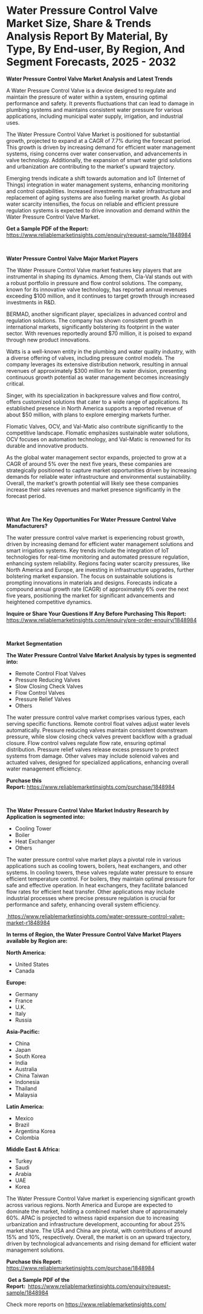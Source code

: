 <p><h1>Water Pressure Control Valve Market Size, Share & Trends Analysis Report By Material, By Type, By End-user, By Region, And Segment Forecasts, 2025 - 2032</h1></p><p><strong>Water Pressure Control Valve Market Analysis and Latest Trends</strong></p>
<p><p>A Water Pressure Control Valve is a device designed to regulate and maintain the pressure of water within a system, ensuring optimal performance and safety. It prevents fluctuations that can lead to damage in plumbing systems and maintains consistent water pressure for various applications, including municipal water supply, irrigation, and industrial uses.</p><p>The Water Pressure Control Valve Market is positioned for substantial growth, projected to expand at a CAGR of 7.7% during the forecast period. This growth is driven by increasing demand for efficient water management systems, rising concerns over water conservation, and advancements in valve technology. Additionally, the expansion of smart water grid solutions and urbanization are contributing to the market's upward trajectory. </p><p>Emerging trends indicate a shift towards automation and IoT (Internet of Things) integration in water management systems, enhancing monitoring and control capabilities. Increased investments in water infrastructure and replacement of aging systems are also fueling market growth. As global water scarcity intensifies, the focus on reliable and efficient pressure regulation systems is expected to drive innovation and demand within the Water Pressure Control Valve Market.</p></p>
<p><strong>Get a Sample PDF of the Report:&nbsp;</strong> <a href="https://www.reliablemarketinsights.com/enquiry/request-sample/1848984?utm_campaign=3033&utm_medium=2&utm_source=Github&utm_content=ia&utm_term=11042025&utm_id=water-pressure-control-valve">https://www.reliablemarketinsights.com/enquiry/request-sample/1848984</a></p>
<p>&nbsp;</p>
<p><strong>Water Pressure Control Valve Major Market Players</strong></p>
<p><p>The Water Pressure Control Valve market features key players that are instrumental in shaping its dynamics. Among them, Cla-Val stands out with a robust portfolio in pressure and flow control solutions. The company, known for its innovative valve technology, has reported annual revenues exceeding $100 million, and it continues to target growth through increased investments in R&D.</p><p>BERMAD, another significant player, specializes in advanced control and regulation solutions. The company has shown consistent growth in international markets, significantly bolstering its footprint in the water sector. With revenues reportedly around $70 million, it is poised to expand through new product innovations.</p><p>Watts is a well-known entity in the plumbing and water quality industry, with a diverse offering of valves, including pressure control models. The company leverages its extensive distribution network, resulting in annual revenues of approximately $300 million for its water division, presenting continuous growth potential as water management becomes increasingly critical.</p><p>Singer, with its specialization in backpressure valves and flow control, offers customized solutions that cater to a wide range of applications. Its established presence in North America supports a reported revenue of about $50 million, with plans to explore emerging markets further.</p><p>Flomatic Valves, OCV, and Val-Matic also contribute significantly to the competitive landscape. Flomatic emphasizes sustainable water solutions, OCV focuses on automation technology, and Val-Matic is renowned for its durable and innovative products.</p><p>As the global water management sector expands, projected to grow at a CAGR of around 5% over the next five years, these companies are strategically positioned to capture market opportunities driven by increasing demands for reliable water infrastructure and environmental sustainability. Overall, the market's growth potential will likely see these companies increase their sales revenues and market presence significantly in the forecast period.</p></p>
<p>&nbsp;</p>
<p><strong>What Are The Key Opportunities For Water Pressure Control Valve Manufacturers?</strong></p>
<p><p>The water pressure control valve market is experiencing robust growth, driven by increasing demand for efficient water management solutions and smart irrigation systems. Key trends include the integration of IoT technologies for real-time monitoring and automated pressure regulation, enhancing system reliability. Regions facing water scarcity pressures, like North America and Europe, are investing in infrastructure upgrades, further bolstering market expansion. The focus on sustainable solutions is prompting innovations in materials and designs. Forecasts indicate a compound annual growth rate (CAGR) of approximately 6% over the next five years, positioning the market for significant advancements and heightened competitive dynamics.</p></p>
<p><strong>Inquire or Share Your Questions If Any Before Purchasing This Report:</strong> <a href="https://www.reliablemarketinsights.com/enquiry/pre-order-enquiry/1848984?utm_campaign=3033&utm_medium=2&utm_source=Github&utm_content=ia&utm_term=11042025&utm_id=water-pressure-control-valve">https://www.reliablemarketinsights.com/enquiry/pre-order-enquiry/1848984</a></p>
<p>&nbsp;</p>
<p><strong>Market Segmentation</strong></p>
<p><strong>The Water Pressure Control Valve Market Analysis by types is segmented into:</strong></p>
<p><ul><li>Remote Control Float Valves</li><li>Pressure Reducing Valves</li><li>Slow Closing Check Valves</li><li>Flow Control Valves</li><li>Pressure Relief Valves</li><li>Others</li></ul></p>
<p><p>The water pressure control valve market comprises various types, each serving specific functions. Remote control float valves adjust water levels automatically. Pressure reducing valves maintain consistent downstream pressure, while slow closing check valves prevent backflow with a gradual closure. Flow control valves regulate flow rate, ensuring optimal distribution. Pressure relief valves release excess pressure to protect systems from damage. Other valves may include solenoid valves and actuated valves, designed for specialized applications, enhancing overall water management efficiency.</p></p>
<p><strong>Purchase this Report:&nbsp;</strong><a href="https://www.reliablemarketinsights.com/purchase/1848984?utm_campaign=3033&utm_medium=2&utm_source=Github&utm_content=ia&utm_term=11042025&utm_id=water-pressure-control-valve">https://www.reliablemarketinsights.com/purchase/1848984</a></p>
<p>&nbsp;</p>
<p><strong>The Water Pressure Control Valve Market Industry Research by Application is segmented into:</strong></p>
<p><ul><li>Cooling Tower</li><li>Boiler</li><li>Heat Exchanger</li><li>Others</li></ul></p>
<p><p>The water pressure control valve market plays a pivotal role in various applications such as cooling towers, boilers, heat exchangers, and other systems. In cooling towers, these valves regulate water pressure to ensure efficient temperature control. For boilers, they maintain optimal pressure for safe and effective operation. In heat exchangers, they facilitate balanced flow rates for efficient heat transfer. Other applications may include industrial processes where precise pressure regulation is crucial for performance and safety, enhancing overall system efficiency.</p></p>
<p><a href="https://www.reliablemarketinsights.com/water-pressure-control-valve-market-r1848984?utm_campaign=3033&utm_medium=2&utm_source=Github&utm_content=ia&utm_term=11042025&utm_id=water-pressure-control-valve">&nbsp;https://www.reliablemarketinsights.com/water-pressure-control-valve-market-r1848984</a></p>
<p><strong>In terms of Region, the Water Pressure Control Valve Market Players available by Region are:</strong></p>
<p>
    <p> <strong> North America: </strong>
        <ul>
            <li>United States</li>
            <li>Canada</li>
        </ul>
        </p> 
    <p> <strong> Europe: </strong>
        <ul>
            <li>Germany</li>
            <li>France</li>
            <li>U.K.</li>
            <li>Italy</li>
            <li>Russia</li>
        </ul>
        </p> 
    <p> <strong> Asia-Pacific: </strong>
        <ul>
            <li>China</li>
            <li>Japan</li>
            <li>South Korea</li>
            <li>India</li>
            <li>Australia</li>
            <li>China Taiwan</li>
            <li>Indonesia</li>
            <li>Thailand</li>
            <li>Malaysia</li>
        </ul>
        </p> 
    <p> <strong> Latin America: </strong>
        <ul>
            <li>Mexico</li>
            <li>Brazil</li>
            <li>Argentina Korea</li>
            <li>Colombia</li>
        </ul>
        </p> 
    <p> <strong> Middle East & Africa: </strong>
        <ul>
            <li>Turkey</li>
            <li>Saudi</li>
            <li>Arabia</li>
            <li>UAE</li>
            <li>Korea</li>
        </ul>
    </p>
    </p>
<p><p>The Water Pressure Control Valve market is experiencing significant growth across various regions. North America and Europe are expected to dominate the market, holding a combined market share of approximately 60%. APAC is projected to witness rapid expansion due to increasing urbanization and infrastructure development, accounting for about 25% market share. The USA and China are pivotal, with contributions of around 15% and 10%, respectively. Overall, the market is on an upward trajectory, driven by technological advancements and rising demand for efficient water management solutions.</p></p>
<p><strong>Purchase this Report: </strong><a href="https://www.reliablemarketinsights.com/purchase/1848984?utm_campaign=3033&utm_medium=2&utm_source=Github&utm_content=ia&utm_term=11042025&utm_id=water-pressure-control-valve">https://www.reliablemarketinsights.com/purchase/1848984</a></p>
<p>&nbsp;<strong>Get a Sample PDF of the Report:&nbsp;&nbsp;</strong><a href="https://www.reliablemarketinsights.com/enquiry/request-sample/1848984?utm_campaign=3033&utm_medium=2&utm_source=Github&utm_content=ia&utm_term=11042025&utm_id=water-pressure-control-valve">https://www.reliablemarketinsights.com/enquiry/request-sample/1848984</a></p>
<p><strong></strong></p>
<p>Check more reports on <a href="https://www.reliablemarketinsights.com/?utm_campaign=3033&utm_medium=2&utm_source=Github&utm_content=ia&utm_term=11042025&utm_id=water-pressure-control-valve">https://www.reliablemarketinsights.com/</a></p>